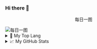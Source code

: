 ### Hi there 👋

<!--
**skeetwu/skeetwu** is a ✨ _special_ ✨ repository because its `README.md` (this file) appears on your GitHub profile.

Here are some ideas to get you started:

- 🔭 I’m currently working on ...
- 🌱 I’m currently learning ...
- 👯 I’m looking to collaborate on ...
- 🤔 I’m looking for help with ...
- 💬 Ask me about ...
- 📫 How to reach me: ...
- 😄 Pronouns: ...
- ⚡ Fun fact: ...
-->
<p align="center">每日一图</p>
<img src="https://api.dujin.org/bing/1366.php" alt="每日一图" />


<details>
<summary>🔭 My Top Lang</summary>

<p align="center"> <img src="https://github-readme-stats.vercel.app/api/top-langs/?username=skeetwu&layout=compact" alt="skeetwu" /></p>

</details>
<details>
<summary>📈 My GitHub Stats</summary>

<p align="center"> <img src="https://github-readme-stats.vercel.app/api?username=skeetwu&show_icons=true&theme=gotham" alt="skeetwu" /></p>

</details>
